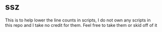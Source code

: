 # ssz
This is to help lower the line counts in scripts,
I do not own any scripts in this repo and I take no credit for them.
Feel free to take them or skid off of it
